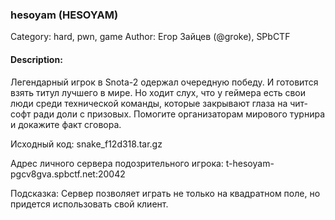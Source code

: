 ### hesoyam (HESOYAM)

Category: hard, pwn, game
Author: Егор Зайцев (@groke), SPbCTF

#### Description:

Легендарный игрок в Snota-2 одержал очередную победу. И готовится взять титул лучшего в мире. Но ходит слух, что у геймера есть свои люди среди технической команды, которые закрывают глаза на чит-софт ради доли с призовых. Помогите организаторам мирового турнира и докажите факт сговора.

Исходный код: snake_f12d318.tar.gz

Адрес личного сервера подозрительного игрока: t-hesoyam-pgcv8gva.spbctf.net:20042

Подсказка: Сервер позволяет играть не только на квадратном поле, но придется использовать свой клиент.